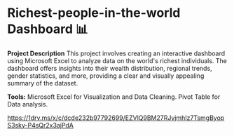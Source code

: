 # Richest-people-in-the-world Dashboard 📊

**Project Description**
This project involves creating an interactive 
dashboard using Microsoft Excel to analyze data
on the world's richest individuals.
The dashboard offers insights 
into their wealth distribution, 
regional trends, gender statistics, 
and more, 
providing a clear and 
visually appealing summary of the dataset.

**Tools:**
Microsoft Excel for Visualization 
and Data Cleaning.
Pivot Table for Data analysis.

https://1drv.ms/x/c/dcde232b97792699/EZVlQ9BM27RJvjmhIz7TsmgByopS3sky-P4sQr2x3ajPdA
